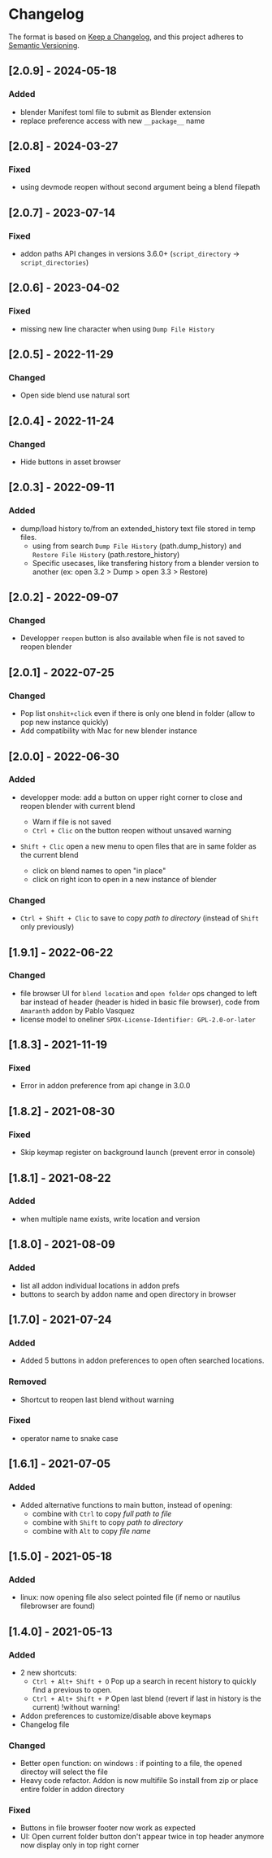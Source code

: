 # Changelog

The format is based on [Keep a Changelog](https://keepachangelog.com/en/1.0.0/),
and this project adheres to [Semantic Versioning](https://semver.org/spec/v2.0.0.html).

<!-- ## [Unreleased] -->

## [2.0.9] - 2024-05-18

### Added

- blender Manifest toml file to submit as Blender extension
- replace preference access with new `__package__` name

## [2.0.8] - 2024-03-27

### Fixed

- using devmode reopen without second argument being a blend filepath

## [2.0.7] - 2023-07-14

### Fixed

- addon paths API changes in versions 3.6.0+ (`script_directory` -> `script_directories`)

## [2.0.6] - 2023-04-02

### Fixed

- missing new line character when using `Dump File History`

## [2.0.5] - 2022-11-29

### Changed

- Open side blend use natural sort

## [2.0.4] - 2022-11-24

### Changed

- Hide buttons in asset browser

## [2.0.3] - 2022-09-11

### Added

- dump/load history to/from an extended_history text file stored in temp files.
    - using from search `Dump File History` (path.dump_history) and `Restore File History` (path.restore_history)
    - Specific usecases, like transfering history from a blender version to another (ex: open 3.2 > Dump > open 3.3 > Restore)

## [2.0.2] - 2022-09-07

### Changed

- Developper `reopen` button is also available when file is not saved to reopen blender

## [2.0.1] - 2022-07-25

### Changed

- Pop list on`shit+click` even if there is only one blend in folder (allow to pop new instance quickly)
- Add compatibility with Mac for new blender instance

## [2.0.0] - 2022-06-30

### Added

- developper mode: add a button on upper right corner to close and reopen blender with current blend
    - Warn if file is not saved
    - `Ctrl + Clic` on the button reopen without unsaved warning

- `Shift + Clic` open a new menu to open files that are in same folder as the current blend
    - click on blend names to open "in place"
    - click on right icon to open in a new instance of blender

### Changed

- `Ctrl + Shift + Clic` to save to copy _path to directory_ (instead of `Shift` only previously)

## [1.9.1] - 2022-06-22

### Changed

- file browser UI for `blend location` and `open folder` ops changed to left bar instead of header (header is hided in basic file browser), code from `Amaranth` addon by Pablo Vasquez
- license model to oneliner `SPDX-License-Identifier: GPL-2.0-or-later`
## [1.8.3] - 2021-11-19

### Fixed
- Error in addon preference from api change in 3.0.0

## [1.8.2] - 2021-08-30

### Fixed
- Skip keymap register on background launch (prevent error in console)

## [1.8.1] - 2021-08-22

### Added
- when multiple name exists, write location and version
## [1.8.0] - 2021-08-09

### Added
- list all addon individual locations in addon prefs
- buttons to search by addon name and open directory in browser 

## [1.7.0] - 2021-07-24

### Added
- Added 5 buttons in addon preferences to open often searched locations.

### Removed
- Shortcut to reopen last blend without warning

### Fixed
- operator name to snake case
## [1.6.1] - 2021-07-05

### Added
- Added alternative functions to main button, instead of opening:
    - combine with `Ctrl` to copy _full path to file_ 
    - combine with `Shift` to copy _path to directory_ 
    - combine with `Alt` to copy _file name_


## [1.5.0] - 2021-05-18

### Added
- linux: now opening file also select pointed file (if nemo or nautilus filebrowser are found)

## [1.4.0] - 2021-05-13

### Added
- 2 new shortcuts:
    - `Ctrl + Alt+ Shift + O` Pop up a search in recent history to quickly find a previous to open.
    - `Ctrl + Alt+ Shift + P` Open last blend (revert if last in history is the current) !without warning!
- Addon preferences to customize/disable above keymaps
- Changelog file

### Changed
- Better open function:
    on windows : if pointing to a file, the opened directoy will select the file
- Heavy code refactor. Addon is now multifile
So install from zip or place entire folder in addon directory

### Fixed
- Buttons in file browser footer now work as expected
- UI: Open current folder button don't appear twice in top header anymore
now display only in top right corner



<!--
Added: for new features.
Changed: for changes in existing functionality.
Deprecated: for soon-to-be removed features.
Removed: for now removed features.
Fixed: for any bug fixes.
Security: in case of vulnerabilities.
-->
